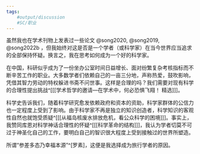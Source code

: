 ```yaml
---
tags:
	#output/discussion
	#SC/职业
---
```

虽然我也在学术刊物上发表过一些论文 @song2020, @song2019, @song2022b ，但我始终对这是否是一个学者（或科学家）在当今世界应当追求的全部保持怀疑。换言之，我在思考如何成为一个好的科学家。

在中国，科研似乎成为了一份坐办公室时间日益增长、面对纷繁复杂考核指标而不断辛苦工作的职业。大多数学者们依赖自己的一亩三分地，声称热爱，鼓吹影响，凭借其智力劳动的特权躲进书斋不问世事。这样是合理的吗？我们需要对现有科学的合理性提出挑战^[[[学术哲学的邀请—在学术中，何必恐惧飞翔！ 精选]]]。

科学史告诉我们，随着科学研究愈发依赖政府和资本的资助，科学家群体的公信力也一定程度上受到了影响。由于科学家不再是独立的知识创造者，科学知识的客观性自然也就饱受质疑^[[[从福岛核废水排放危机，看公众科学的困境]]]。事实上，我赞同库恩对科学神话合理性的怀疑^[[[科学革命的结构]]]，我认为学者切莫不可过于神圣化自己的工作，要明白自己的智识很大程度上受到接触过的世界所塑造。

所谓“参差多态乃幸福本源”^[罗素]，这便是我选择成为旅行学者的原因。
